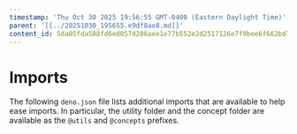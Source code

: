 ```yaml
---
timestamp: 'Thu Oct 30 2025 19:56:55 GMT-0400 (Eastern Daylight Time)'
parent: '[[../20251030_195655.e9df8ae8.md]]'
content_id: 5da05fda588fd6ed057d206aee1e77b552e2d2517126e7f9bee6f662bd7c0afe
---
```


# Imports

The following `deno.json` file lists additional imports that are available to help ease imports. In particular, the utility folder and the concept folder are available as the `@utils` and `@concepts` prefixes.

